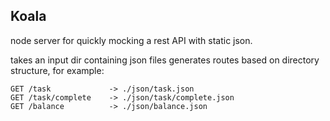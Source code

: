 ## Koala

node server for quickly mocking a rest API with static json.

takes an input dir containing json files
generates routes based on directory structure, for example:

    GET /task             -> ./json/task.json
    GET /task/complete    -> ./json/task/complete.json
    GET /balance          -> ./json/balance.json       

    
